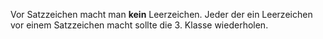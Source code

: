Vor Satzzeichen macht man **kein** Leerzeichen. Jeder der ein Leerzeichen vor einem Satzzeichen macht sollte die 3. Klasse wiederholen. 
